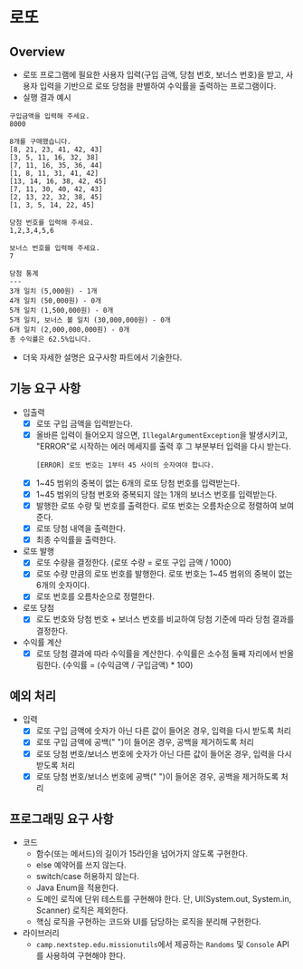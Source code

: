 # 로또

## Overview
- 로또 프로그램에 필요한 사용자 입력(구입 금액, 당첨 번호, 보너스 번호)을 받고, 사용자 입력을 기반으로 로또 당첨을 판별하여 수익률을 출력하는 프로그램이다.
- 실행 결과 예시
```
구입금액을 입력해 주세요.
8000

8개를 구매했습니다.
[8, 21, 23, 41, 42, 43] 
[3, 5, 11, 16, 32, 38] 
[7, 11, 16, 35, 36, 44] 
[1, 8, 11, 31, 41, 42] 
[13, 14, 16, 38, 42, 45] 
[7, 11, 30, 40, 42, 43] 
[2, 13, 22, 32, 38, 45] 
[1, 3, 5, 14, 22, 45]

당첨 번호를 입력해 주세요.
1,2,3,4,5,6

보너스 번호를 입력해 주세요.
7

당첨 통계
---
3개 일치 (5,000원) - 1개
4개 일치 (50,000원) - 0개
5개 일치 (1,500,000원) - 0개
5개 일치, 보너스 볼 일치 (30,000,000원) - 0개
6개 일치 (2,000,000,000원) - 0개
총 수익률은 62.5%입니다.
```
- 더욱 자세한 설명은 요구사항 파트에서 기술한다.

## 기능 요구 사항
- 입출력
  - [x] 로또 구입 금액을 입력받는다.
  - [x] 올바른 입력이 들어오지 않으면, `IllegalArgumentException`을 발생시키고, "ERROR"로 시작하는 에러 메세지를 출력 후 그 부분부터 입력을 다시 받는다.
    ```
    [ERROR] 로또 번호는 1부터 45 사이의 숫자여야 합니다.
    ```
  - [x] 1~45 범위의 중복이 없는 6개의 로또 당첨 번호를 입력받는다.
  - [x] 1~45 범위의 당첨 번호와 중복되지 않는 1개의 보너스 번호를 입력받는다.
  - [x] 발행한 로또 수량 및 번호를 출력한다. 로또 번호는 오름차순으로 정렬하여 보여준다.
  - [x] 로또 당첨 내역을 출력한다.
  - [x] 최종 수익률을 출력한다.
- 로또 발행
  - [x] 로또 수량을 결정한다. (로또 수량 = 로또 구입 금액 / 1000)
  - [x] 로또 수량 만큼의 로또 번호를 발행한다. 로또 번호는 1~45 범위의 중복이 없는 6개의 숫자이다.
  - [x] 로또 번호를 오름차순으로 정렬한다.
- 로또 당첨
  - [x] 로도 번호와 당첨 번호 + 보너스 번호를 비교하여 당첨 기준에 따라 당첨 결과를 결정한다.
- 수익률 계산
  - [x] 로또 당첨 결과에 따라 수익률을 계산한다. 수익률은 소수점 둘째 자리에서 반올림한다. (수익률 = (수익금액 / 구입금액) * 100)

## 예외 처리
- 입력
  - [x] 로또 구입 금액에 숫자가 아닌 다른 값이 들어온 경우, 입력을 다시 받도록 처리
  - [x] 로또 구입 금액에 공백(" ")이 들어온 경우, 공백을 제거하도록 처리
  - [x] 로또 당첨 번호/보너스 번호에 숫자가 아닌 다른 값이 들어온 경우, 입력을 다시 받도록 처리
  - [x] 로또 당첨 번호/보너스 번호에 공백(" ")이 들어온 경우, 공백을 제거하도록 처리

## 프로그래밍 요구 사항
- 코드
  - 함수(또는 메서드)의 길이가 15라인을 넘어가지 않도록 구현한다.
  - else 예약어를 쓰지 않는다.
  - switch/case 허용하지 않는다.
  - Java Enum을 적용한다.
  - 도메인 로직에 단위 테스트를 구현해야 한다. 단, UI(System.out, System.in, Scanner) 로직은 제외한다.
  - 핵심 로직을 구현하는 코드와 UI를 담당하는 로직을 분리해 구현한다.
- 라이브러리
  - `camp.nextstep.edu.missionutils`에서 제공하는 `Randoms` 및 `Console` API를 사용하여 구현해야 한다.